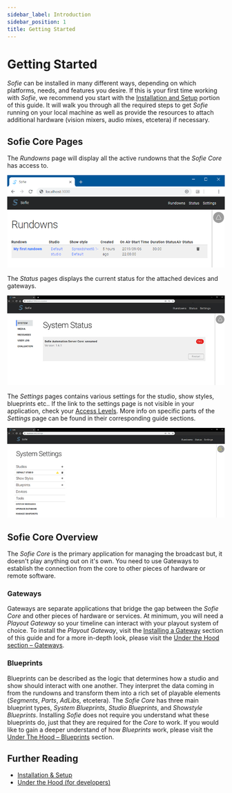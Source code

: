 ```yaml
---
sidebar_label: Introduction
sidebar_position: 1
title: Getting Started
---
```


# Getting Started

_Sofie_ can be installed in many different ways, depending on which platforms, needs, and features you desire. If this is your first time working with _Sofie_, we recommend you start with the [Installation and Setup](installation/README) portion of this guide. It will walk you through all the required steps to get _Sofie_ running on your local machine as well as provide the resources to attach additional hardware \(vision mixers, audio mixes, etcetera\) if necessary.

## Sofie Core Pages

The _Rundowns_ page will display all the active rundowns that the _Sofie Core_ has access to. 

![Rundown Page](/img/docs/getting-started/rundowns-in-sofie.png)

The _Status_ pages displays the current status for the attached devices and gateways.

![Status Page &#x2013; Describes the state of Sofie Core](/img/docs/getting-started/status-page.jpg)

The _Settings_ pages contains various settings for the studio, show styles, blueprints etc.. If the link to the settings page is not visible in your application, check your [Access Levels](./sofie-navigation). More info on specific parts of the _Settings_ page can be found in their corresponding guide sections. 

![Settings Page &#x2013; Describes how the Core is configured](/img/docs/getting-started/settings-page.jpg)

## Sofie Core Overview

The _Sofie_ _Core_ is the primary application for managing the broadcast but, it doesn't play anything out on it's own. You need to use Gateways to establish the connection from the core to other pieces of hardware or remote software. 

### Gateways

Gateways are separate applications that bridge the gap between the _Sofie Core_ and other pieces of hardware or services. At minimum, you will need a _Playout Gateway_ so your timeline can interact with your playout system of choice. To install the _Playout Gateway_, visit the [Installing a Gateway](installation/installing-a-gateway/) section of this guide and for a more in-depth look, please visit the [Under the Hood section – Gateways](user-guide/dictionary#gateways). 

### Blueprints

Blueprints can be described as the logic that determines how a studio and show should interact with one another. They interpret the data coming in from the rundowns and transform them into a rich set of playable elements \(_Segments_, _Parts_, _AdLibs,_ etcetera\). The _Sofie Core_ has three main blueprint types, _System Blueprints_, _Studio Blueprints_, and _Showstyle Blueprints_. Installing _Sofie_ does not require you understand what these blueprints do, just that they are required for the _Core_ to work. If you would like to gain a deeper understand of how _Blueprints_ work, please visit the [Under The Hood – Blueprints](user-guide/dictionary#blueprints) section.

## Further Reading

* [Installation & Setup](/installation/README)
* [Under the Hood \(for developers\)](/for-developers/intro)



